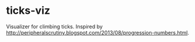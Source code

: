 # ticks-viz

Visualizer for climbing ticks. Inspired by http://peripheralscrutiny.blogspot.com/2013/08/progression-numbers.html.

